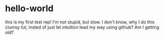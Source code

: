 # hello-world
this is my first test rep!
I'm not stupid, but slow. I don't know, why I do this clumsy tut, insted of just let intuition lead my way using github? Am I getting old?
